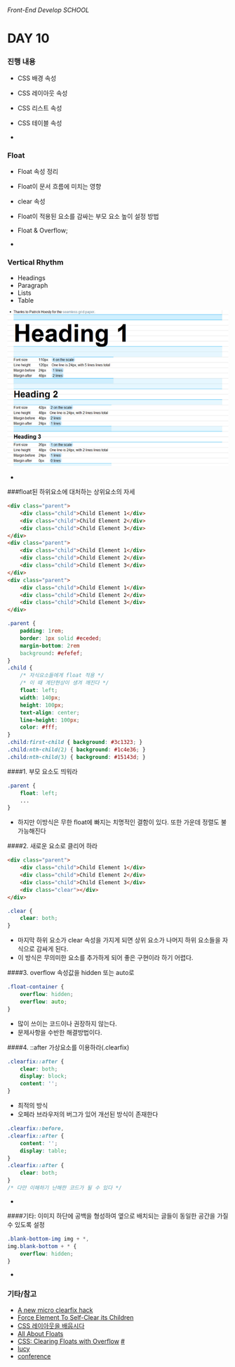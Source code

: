 ###### Front-End Develop SCHOOL

# DAY 10

### 진행 내용

- CSS 배경 속성
- CSS 레이아웃 속성
- CSS 리스트 속성
- CSS 테이블 속성

-

### Float

- Float 속성 정리
- Float이 문서 흐름에 미치는 영향
- clear 속성
- Float이 적용된 요소를 감싸는 부모 요소 높이 설정 방법
- Float & Overflow;

-

### Vertical Rhythm

- Headings
- Paragraph
- Lists
- Table

![vertical-rhythm](note/vertical-rhythm.jpg)

-

###float된 하위요소에 대처하는 상위요소의 자세

```html
<div class="parent">
	<div class="child">Child Element 1</div>
	<div class="child">Child Element 2</div>
	<div class="child">Child Element 3</div>
</div>
<div class="parent">
	<div class="child">Child Element 1</div>
	<div class="child">Child Element 2</div>
	<div class="child">Child Element 3</div>
</div>
<div class="parent">
	<div class="child">Child Element 1</div>
	<div class="child">Child Element 2</div>
	<div class="child">Child Element 3</div>
</div>
```
```css
.parent {
	padding: 1rem;
	border: 1px solid #eceded;
	margin-bottom: 2rem
	background: #efefef;
}
.child {
	/* 자식요소들에게 float 적용 */
	/* 이 때 계단현상이 생겨 깨진다 */
	float: left;
	width: 140px;
	height: 100px;
	text-align: center;
	line-height: 100px;
	color: #fff;
}
.child:first-child { background: #3c1323; }
.child:nth-child(2) { background: #1c4e36; }
.child:nth-child(3) { background: #15143d; }
```

####1. 부모 요소도 띄워라
```css
.parent {
	float: left;
	...
}
```

 - 하지만 이방식은 무한 float에 빠지는 치명적인 결함이 있다. 또한 가운데 정렬도 불가능해진다

####2. 새로운 요소로 클리어 하라

```html
<div class="parent">
	<div class="child">Child Element 1</div>
	<div class="child">Child Element 2</div>
	<div class="child">Child Element 3</div>
	<div class="clear"></div>
</div>
```
```css
.clear {
	clear: both;
}
```

 - 마지막 하위 요소가 clear 속성을 가지게 되면 상위 요소가 나머지 하위 요소들을 자식으로 감싸게 된다.
 - 이 방식은 무의미한 요소를 추가하게 되어 좋은 구현이라 하기 어렵다.

####3. overflow 속성값을 hidden 또는 auto로

```css
.float-container {
	overflow: hidden;
	overflow: auto;
}
```

 - 많이 쓰이는 코드이나 권장하지 않는다.
 - 문제사항을 수반한 해결방법이다.

####4. ::after 가상요소를 이용하라(.clearfix)

```css
.clearfix::after {
	clear: both;
	display: block;
	content: '';
}
```

 - 최적의 방식
 - 오페라 브라우저의 버그가 있어 개선된 방식이 존재한다

```css
.clearfix::before,
.clearfix::after {
	content: '';
	display: table;
}
.clearfix::after {
	clear: both;
}
/* 다만 이해하기 난해한 코드가 될 수 있다 */
```

-

####기타: 이미지 하단에 공백을 형성하여 옆으로 배치되는 글들이 동일한 공간을 가질 수 있도록 설정
```css
.blank-bottom-img img + *,
img.blank-bottom + * {
	overflow: hidden;
}
```

-

### 기타/참고

- [A new micro clearfix hack](http://nicolasgallagher.com/micro-clearfix-hack/)
- [Force Element To Self-Clear its Children](https://css-tricks.com/snippets/css/clear-fix/)
- [CSS 레이아웃을 배웁시다](http://ko.learnlayout.com/toc.html)
- [All About Floats](https://css-tricks.com/all-about-floats/)
- [CSS: Clearing Floats with Overflow](http://webdesignerwall.com/tutorials/css-clearing-floats-with-overflow) [#](http://firejune.com/1653/Float+%EC%86%8D%EC%84%B1%EC%9D%98+%EB%86%92%EC%9D%B4+%EB%AC%B8%EC%A0%9C%EB%A5%BC+Overflow%EB%A1%9C+%ED%95%B4%EA%B2%B0%ED%95%98%EB%8A%94+%EB%B0%A9%EB%B2%95)
- [lucy](http://lucy.29cm.co.kr/hello)
- [conference](http://themes-pixeden.com/landing/conference/home3.html#home)
